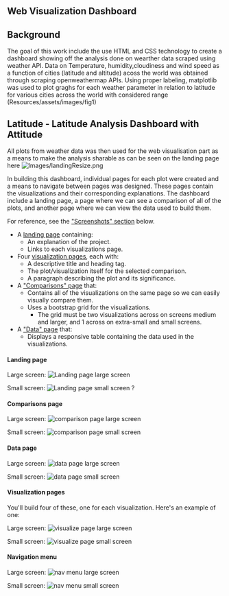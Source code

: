 ## Web Visualization Dashboard

## Background

The goal of this work include the use HTML and CSS technology to create a dashboard showing off the analysis done on wearther data scraped using weather API. Data on Temperature, humidity,cloudiness and wind speed as a function of cities (latitude and altitude) acoss the world was obtained through scraping openweathermap APIs.
Using proper labeling, matplotlib was used to plot graghs for each weather parameter in relation to latitude for various cities across the world with considered range
(Resources/assets/images/fig1)

## Latitude - Latitude Analysis Dashboard with Attitude
All plots from weather data was then used for the web visualisation part as a means to make the analysis sharable as can be seen on the landing page here
![Images/landingResize.png](Images/landingResize.png)

In building this dashboard, individual pages for each plot were created and a means to navigate between pages was designed. These pages contain the visualizations and their corresponding explanations. The dashboard include a landing page, a page where we can see a comparison of all of the plots, and another page where we can view the data used to build them.

For reference, see the ["Screenshots" section](#screenshots) below.

* A [landing page](#landing-page) containing:
  * An explanation of the project.
  * Links to each visualizations page.
* Four [visualization pages](#visualization-pages), each with:
  * A descriptive title and heading tag.
  * The plot/visualization itself for the selected comparison.
  * A paragraph describing the plot and its significance.
* A ["Comparisons" page](#comparisons-page) that:
  * Contains all of the visualizations on the same page so we can easily visually compare them.
  * Uses a bootstrap grid for the visualizations.
    * The grid must be two visualizations across on screens medium and larger, and 1 across on extra-small and small screens.
* A ["Data" page](#data-page) that:
  * Displays a responsive table containing the data used in the visualizations.
 

#### Landing page

Large screen:
![Landing page large screen](Images/landing-lg.png)

Small screen:
![Landing page small screen](Images/landing-sm.png)
?

#### Comparisons page

Large screen:
![comparison page large screen](Images/comparison-lg.png)

Small screen:
![comparison page small screen](Images/comparison-sm.png)

#### Data page

Large screen:
![data page large screen](Images/data-lg.png)

Small screen:
![data page small screen](Images/data-sm.png)

#### Visualization pages

You'll build four of these, one for each visualization. Here's an example of one:

Large screen:
![visualize page large screen](Images/visualize-lg.png)

Small screen:
![visualize page small screen](Images/visualize-sm.png)

#### Navigation menu

Large screen:
![nav menu large screen](Images/nav-lg.png)

Small screen:
![nav menu small screen](Images/nav-sm.png)
